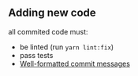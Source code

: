 
## Adding new code
all commited code must:
 - be linted (run `yarn lint:fix`)
 - pass tests
 - [Well-formatted commit messages](https://www.conventionalcommits.org/)
